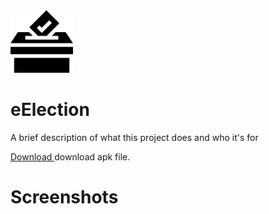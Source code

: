 
<img src="https://github.com/mokshajmera002/eElection/blob/master/app/src/main/res/drawable/icon_default.png" width="100" height="100">

# eElection
A brief description of what this project does and who it's for

[Download ](http://localhost/) download apk file.

# Screenshots




